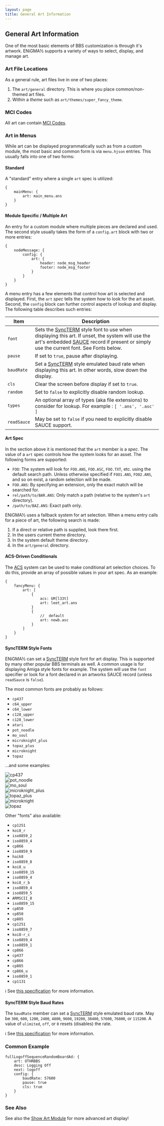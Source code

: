 ```yaml
---
layout: page
title: General Art Information
---
```

## General Art Information
One of the most basic elements of BBS customization is through it's artwork. ENiGMA½ supports a variety of ways to select, display, and manage art.

### Art File Locations
As a general rule, art files live in one of two places:

1. The `art/general` directory. This is where you place common/non-themed art files.
2. Within a _theme_ such as `art/themes/super_fancy_theme`.

### MCI Codes
All art can contain [MCI Codes](mci.md).

### Art in Menus
While art can be displayed programmatically such as from a custom module, the most basic and common form is via `menu.hjson` entries. This usually falls into one of two forms:

#### Standard
A "standard" entry where a single `art` spec is utilized:
```hjson
{
    mainMenu: {
        art: main_menu.ans
    }
}
```

#### Module Specific / Multiple Art
An entry for a custom module where multiple pieces are declared and used. The second style usually takes the form of a `config.art` block with two or more entries:
```hjson
{
    nodeMessage: {
        config: {
            art: {
                header: node_msg_header
                footer: node_msg_footer
            }
        }
    }
}
```

A menu entry has a few elements that control how art is selected and displayed. First, the `art` *spec* tells the system how to look for the art asset. Second, the `config` block can further control aspects of lookup and display. The following table describes such entries:

| Item | Description|
|------|------------|
| `font` | Sets the [SyncTERM](http://syncterm.bbsdev.net/) style font to use when displaying this art. If unset, the system will use the art's embedded [SAUCE](http://www.acid.org/info/sauce/sauce.htm) record if present or simply use the current font. See Fonts below. |
| `pause` | If set to `true`, pause after displaying. |
| `baudRate` | Set a [SyncTERM](http://syncterm.bbsdev.net/) style emulated baud rate when displaying this art. In other words, slow down the display. |
| `cls` | Clear the screen before display if set to `true`. |
| `random` | Set to `false` to explicitly disable random lookup. |
| `types` | An optional array of types (aka file extensions) to consider for lookup. For example : `[ '.ans', '.asc' ]` |
| `readSauce` | May be set to `false` if you need to explicitly disable SAUCE support. |

#### Art Spec
In the section above it is mentioned that the `art` member is a *spec*. The value of a `art` spec controls how the system looks for an asset. The following forms are supported:

* `FOO`: The system will look for `FOO.ANS`, `FOO.ASC`, `FOO.TXT`, etc. using the default search path. Unless otherwise specified if `FOO1.ANS`, `FOO2.ANS`, and so on exist, a random selection will be made.
* `FOO.ANS`: By specifying an extension, only the exact match will be searched for.
* `rel/path/to/BAR.ANS`: Only match a path (relative to the system's `art` directory).
* `/path/to/BAZ.ANS`: Exact path only.

ENiGMA½ uses a fallback system for art selection. When a menu entry calls for a piece of art, the following search is made:

1. If a direct or relative path is supplied, look there first.
2. In the users current theme directory.
3. In the system default theme directory.
4. In the `art/general` directory.

#### ACS-Driven Conditionals
The [ACS](../configuration/acs.md) system can be used to make conditional art selection choices. To do this, provide an array of possible values in your art spec. As an example:
```hjson
{
    fancyMenu: {
        art: [
            {
                acs: GM[l33t]
                art: leet_art.ans
            }
            {
                //  default
                art: newb.asc
            }
        ]
    }
}
```

#### SyncTERM Style Fonts
ENiGMA½ can set a [SyncTERM](http://syncterm.bbsdev.net/) style font for art display. This is supported by many other popular BBS terminals as well. A common usage is for displaying Amiga style fonts for example. The system will use the `font` specifier or look for a font declared in an artworks SAUCE record (unless `readSauce` is `false`).

The most common fonts are probably as follows:

* `cp437`
* `c64_upper`
* `c64_lower`
* `c128_upper`
* `c128_lower`
* `atari`
* `pot_noodle`
* `mo_soul`
* `microknight_plus`
* `topaz_plus`
* `microknight`
* `topaz`

...and some examples:

 ![cp437](../assets/images/cp437.png "cp437")<br>
 ![pot_noodle](../assets/images/pot_noodle.png "pot_noodle")<br>
 ![mo_soul](../assets/images/mo_soul.png "mo_soul")<br>
 ![microknight_plus](../assets/images/microknight_plus.png "microknight_plus")<br>
 ![topaz_plus](../assets/images/topaz_plus.png "topaz_plus")<br>
 ![microknight](../assets/images/microknight.png "microknight")<br>
 ![topaz](../assets/images/topaz.png "topaz")<br>

Other "fonts" also available:
* `cp1251`
* `koi8_r`
* `iso8859_2`
* `iso8859_4`
* `cp866`
* `iso8859_9`
* `haik8`
* `iso8859_8`
* `koi8_u`
* `iso8859_15`
* `iso8859_4`
* `koi8_r_b`
* `iso8859_4`
* `iso8859_5`
* `ARMSCII_8`
* `iso8859_15`
* `cp850`
* `cp850`
* `cp885`
* `cp1251`
* `iso8859_7`
* `koi8-r_c`
* `iso8859_4`
* `iso8859_1`
* `cp866`
* `cp437`
* `cp866`
* `cp885`
* `cp866_u`
* `iso8859_1`
* `cp1131`

:information_source: See [this specification](https://github.com/protomouse/synchronet/blob/master/src/conio/cterm.txt) for more information.

#### SyncTERM Style Baud Rates
The `baudRate` member can set a [SyncTERM](http://syncterm.bbsdev.net/) style emulated baud rate. May be `300`, `600`, `1200`, `2400`, `4800`, `9600`, `19200`, `38400`, `57600`, `76800`, or `115200`. A value of `ulimited`, `off`, or `0` resets (disables) the rate.

:information_source: See [this specification](https://github.com/protomouse/synchronet/blob/master/src/conio/cterm.txt) for more information.

### Common Example
```hjson
fullLogoffSequenceRandomBoardAd: {
    art: OTHRBBS
    desc: Logging Off
    next: logoff
    config: {
        baudRate: 57600
        pause: true
        cls: true
    }
}
```

### See Also
See also the [Show Art Module](../modding/show-art.md) for more advanced art display!